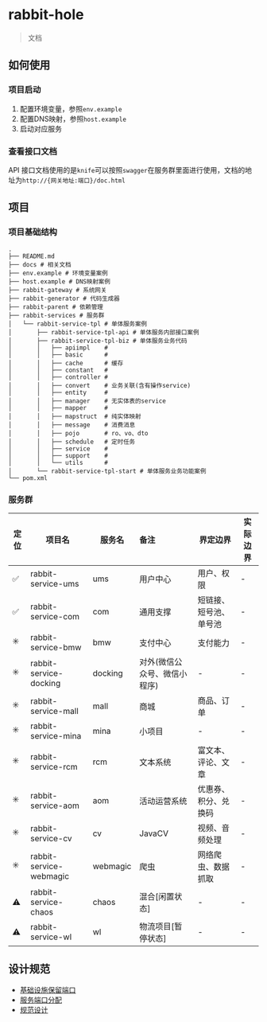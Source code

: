 # rabbit-hole

> 文档

## 如何使用

### 项目启动

1. 配置环境变量，参照`env.example`
2. 配置DNS映射，参照`host.example`
3. 启动对应服务

### 查看接口文档

API 接口文档使用的是`knife`可以按照`swagger`在服务群里面进行使用，文档的地址为`http://{网关地址:端口}/doc.html`

## 项目

### 项目基础结构

```shell script
.
├── README.md
├── docs # 相关文档
├── env.example # 环境变量案例
├── host.example # DNS映射案例
├── rabbit-gateway # 系统网关
├── rabbit-generator # 代码生成器
├── rabbit-parent # 依赖管理
├── rabbit-services # 服务群
│   └── rabbit-service-tpl # 单体服务案例
│       ├── rabbit-service-tpl-api # 单体服务内部接口案例
│       ├── rabbit-service-tpl-biz # 单体服务业务代码
│       │   ├── apiimpl    #
│       │   ├── basic      #
│       │   ├── cache      # 缓存
│       │   ├── constant   #
│       │   ├── controller #
│       │   ├── convert    # 业务关联(含有操作service)
│       │   ├── entity     #
│       │   ├── manager    # 无实体表的service
│       │   ├── mapper     #
│       │   ├── mapstruct  # 纯实体映射
│       │   ├── message    # 消费消息
│       │   ├── pojo       # ro、vo、dto
│       │   ├── schedule   # 定时任务
│       │   ├── service    #
│       │   ├── support    #
│       │   └── utils      # 
│       └── rabbit-service-tpl-start # 单体服务业务功能案例
└── pom.xml
```

### 服务群

|定位| 项目名                     | 服务名     | 备注              | 界定边界        | 实际边界 |
|---|-------------------------|---------|:----------------|-------------|-----|
|✅| rabbit-service-ums      | ums     | 用户中心            | 用户、权限       | -   |
|✅| rabbit-service-com      | com     | 通用支撑            | 短链接、短号池、单号池 | -   |
|✳️| rabbit-service-bmw      | bmw     | 支付中心            | 支付能力        | -   |
|✳️| rabbit-service-docking  | docking | 对外(微信公众号、微信小程序) | -           | -   |
|✳️| rabbit-service-mall     | mall    | 商城              | 商品、订单       | -   |
|✳️| rabbit-service-mina     | mina    | 小项目             | -           | -   |
|✳️| rabbit-service-rcm      | rcm     | 文本系统            | 富文本、评论、文章   | -   |
|✳️| rabbit-service-aom      | aom     | 活动运营系统          | 优惠券、积分、兑换码  | -   |
|✳️| rabbit-service-cv       | cv      | JavaCV          | 视频、音频处理     | -   |
|✳️| rabbit-service-webmagic | webmagic      | 爬虫              | 网络爬虫、数据抓取   | -   |
|⚠️| rabbit-service-chaos    | chaos   | 混合[闲置状态]        | -           | -   |
|⚠️| rabbit-service-wl       | wl      | 物流项目[暂停状态]      | -           | -   |

## 设计规范

- [基础设施保留端口](./docs/design/基础设施.md)
- [服务端口分配](./docs/design/服务设施.md)
- [规范设计](./docs/design/规范设计.md)
